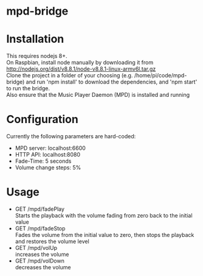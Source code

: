 # mpd-bridge

# Installation
This requires nodejs 8+.  
On Raspbian, install node manually by downloading it from http://nodejs.org/dist/v8.8.1/node-v8.8.1-linux-armv6l.tar.gz  
Clone the project in a folder of your choosing (e.g. /home/pi/code/mpd-bridge) and run 'npm install' to download the dependencies, and 'npm start' to run the bridge.  
Also ensure that the Music Player Daemon (MPD) is installed and running  

# Configuration
Currently the following parameters are hard-coded:
* MPD server: localhost:6600
* HTTP API: localhost:8080
* Fade-Time: 5 seconds
* Volume change steps: 5%

# Usage
* GET /mpd/fadePlay  
  Starts the playback with the volume fading from zero back to the initial value
* GET /mpd/fadeStop  
  Fades the volume from the initial value to zero, then stops the playback and restores the volume level
* GET /mpd/volUp  
  increases the volume
* GET /mpd/volDown  
  decreases the volume
